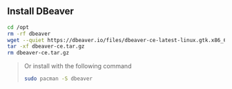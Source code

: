 ## Install DBeaver

```bash
cd /opt
rm -rf dbeaver
wget --quiet https://dbeaver.io/files/dbeaver-ce-latest-linux.gtk.x86_64.tar.gz --output-document=dbeaver-ce.tar.gz
tar -xf dbeaver-ce.tar.gz
rm dbeaver-ce.tar.gz
```

>Or install with the following command
>```bash
>sudo pacman -S dbeaver
>```
